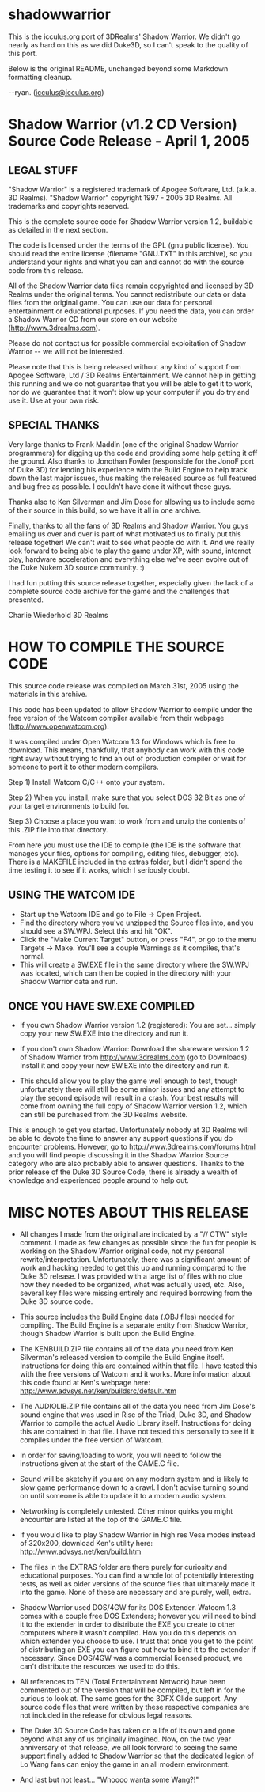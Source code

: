 
# shadowwarrior

This is the icculus.org port of 3DRealms' Shadow Warrior. We didn't go nearly as hard on this as we did Duke3D, so I can't speak to the quality of this port.

Below is the original README, unchanged beyond some Markdown formatting cleanup.

--ryan. (icculus@icculus.org)


# Shadow Warrior (v1.2 CD Version) Source Code Release - April 1, 2005

## LEGAL STUFF

"Shadow Warrior" is a registered trademark of Apogee Software, Ltd. (a.k.a. 3D Realms).
"Shadow Warrior" copyright 1997 - 2005 3D Realms.  All trademarks and copyrights reserved.

This is the complete source code for Shadow Warrior version 1.2, buildable as detailed in the next section.

The code is licensed under the terms of the GPL (gnu public license).  You should read the entire license (filename "GNU.TXT" in this archive), so you understand your rights and what you can and cannot do with the source code from this release.

All of the Shadow Warrior data files remain copyrighted and licensed by 3D Realms under the original terms.  You cannot redistribute our data or data files from the original game.  You can use our data for personal entertainment or educational purposes.  If you need the data, you can order a Shadow Warrior CD from our store on our website (http://www.3drealms.com).

Please do not contact us for possible commercial exploitation of Shadow Warrior -- we will not be interested.

Please note that this is being released without any kind of support from Apogee Software, Ltd / 3D Realms Entertainment.  We cannot help in getting this running and we do not guarantee that you will be able to get it to work, nor do we guarantee that it won't blow up your computer if you do try and use it.  Use at your own risk.

## SPECIAL THANKS

Very large thanks to Frank Maddin (one of the original Shadow Warrior programmers) for digging up the code and providing some help getting it off the ground.  Also thanks to Jonothan Fowler (responsible for the JonoF port of Duke 3D) for lending his experience with the Build Engine to help track down the last major issues, thus making the released source as full featured and bug free as possible.  I couldn't have done it without these guys.

Thanks also to Ken Silverman and Jim Dose for allowing us to include some of their source in this build, so we have it all in one archive.

Finally, thanks to all the fans of 3D Realms and Shadow Warrior.  You guys emailing us over and over is part of what motivated us to finally put this release together!  We can't wait to see what people do with it.  And we really look forward to being able to play the game under XP, with sound, internet play, hardware acceleration and everything else we've seen evolve out of the Duke Nukem 3D source community. :)

I had fun putting this source release together, especially given the lack of a complete source code archive for the game and the challenges that presented.

Charlie Wiederhold
3D Realms

# HOW TO COMPILE THE SOURCE CODE

This source code release was compiled on March 31st, 2005 using the materials in this archive.

This code has been updated to allow Shadow Warrior to compile under the free version of the Watcom compiler available from their webpage (http://www.openwatcom.org).

It was compiled under Open Watcom 1.3 for Windows which is free to download. This means, thankfully, that anybody can work with this code right away without trying to find an out of production compiler or wait for someone to port it to other modern compilers.

Step 1) Install Watcom C/C++ onto your system.

Step 2) When you install, make sure that you select DOS 32 Bit as one of your target environments to build for.

Step 3) Choose a place you want to work from and unzip the contents of this .ZIP file into that directory.

From here you must use the IDE to compile (the IDE is the software that manages your files, options for compiling, editing files, debugger, etc). There is a MAKEFILE included in the extras folder, but I didn't spend the time testing it to see if it works, which I seriously doubt.

## USING THE WATCOM IDE

- Start up the Watcom IDE and go to File -> Open Project.
- Find the directory where you've unzipped the Source files into, and you should see a SW.WPJ. Select this and hit "OK".
- Click the "Make Current Target" button, or press "F4", or go to the menu Targets -> Make. You'll see a couple Warnings as it compiles, that's normal.
- This will create a SW.EXE file in the same directory where the SW.WPJ was located, which can then be copied in the directory with your Shadow Warrior data and run.

## ONCE YOU HAVE SW.EXE COMPILED

- If you own Shadow Warrior version 1.2 (registered): You are set... simply copy your new SW.EXE into the directory and run it.

- If you don't own Shadow Warrior: Download the shareware version 1.2 of Shadow Warrior from http://www.3drealms.com (go to Downloads). Install it and copy your new SW.EXE into the directory and run it.
- This should allow you to play the game well enough to test, though unfortunately there will still be some minor issues and any attempt to play the second episode will result in a crash. Your best results will come from owning the full copy of Shadow Warrior version 1.2, which can still be purchased from the 3D Realms website.

This is enough to get you started. Unfortunately nobody at 3D Realms will be able to devote the time to answer any support questions if you do encounter problems. However, go to http://www.3drealms.com/forums.html and you will find people discussing it in the Shadow Warrior Source category who are also probably able to answer questions. Thanks to the prior release of the Duke 3D Source Code, there is already a wealth of knowledge and experienced people around to help out.

# MISC NOTES ABOUT THIS RELEASE

- All changes I made from the original are indicated by a "// CTW" style comment. I made as few changes as possible since the fun for people is working on the Shadow Warrior original code, not my personal rewrite/interpretation. Unfortunately, there was a significant amount of work and hacking needed to get this up and running compared to the Duke 3D release. I was provided with a large list of files with no clue how they needed to be organized, what was actually used, etc. Also, several key files were missing entirely and required borrowing from the Duke 3D source code.

- This source includes the Build Engine data (.OBJ files) needed for compiling. The Build Engine is a separate entity from Shadow Warrior, though Shadow Warrior is built upon the Build Engine.

- The KENBUILD.ZIP file contains all of the data you need from Ken Silverman's released version to compile the Build Engine itself. Instructions for doing this are contained within that file. I have tested this with the free versions of Watcom and it works. More information about this code found at Ken's webpage here: http://www.advsys.net/ken/buildsrc/default.htm

- The AUDIOLIB.ZIP file contains all of the data you need from Jim Dose's sound engine that was used in Rise of the Triad, Duke 3D, and Shadow Warrior to compile the actual Audio Library itself. Instructions for doing this are contained in that file. I have not tested this personally to see if it compiles under the free version of Watcom.

- In order for saving/loading to work, you will need to follow the instructions given at the start of the GAME.C file.

- Sound will be sketchy if you are on any modern system and is likely to slow game performance down to a crawl. I don't advise turning sound on until someone is able to update it to a modern audio system.

- Networking is completely untested. Other minor quirks you might encounter are listed at the top of the GAME.C file.

- If you would like to play Shadow Warrior in high res Vesa modes instead of 320x200, download Ken's utility here: http://www.advsys.net/ken/build.htm

- The files in the EXTRAS folder are there purely for curiosity and educational purposes. You can find a whole lot of potentially interesting tests, as well as older versions of the source files that ultimately made it into the game. None of these are necessary and are purely, well, extra.

- Shadow Warrior used DOS/4GW for its DOS Extender. Watcom 1.3 comes with a couple free DOS Extenders; however you will need to bind it to the extender in order to distribute the EXE you create to other computers where it wasn't compiled. How you do this depends on which extender you choose to use. I trust that once you get to the point of distributing an EXE you can figure out how to bind it to the extender if necessary. Since DOS/4GW was a commercial licensed product, we can't distribute the resources we used to do this.

- All references to TEN (Total Entertainment Network) have been commented out of the version that will be compiled, but left in for the curious to look at. The same goes for the 3DFX Glide support. Any source code files that were written by these respective companies are not included in the release for obvious legal reasons.

- The Duke 3D Source Code has taken on a life of its own and gone beyond what any of us originally imagined. Now, on the two year anniversary of that release, we all look forward to seeing the same support finally added to Shadow Warrior so that the dedicated legion of Lo Wang fans can enjoy the game in an all modern environment. 

- And last but not least... "Whoooo wanta some Wang?!"

